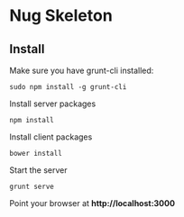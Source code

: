 Nug Skeleton
=================

## Install

Make sure you have grunt-cli installed:
```
sudo npm install -g grunt-cli
```

Install server packages
```
npm install
```

Install client packages
```
bower install
```

Start the server
```
grunt serve
```

Point your browser at **http://localhost:3000**
